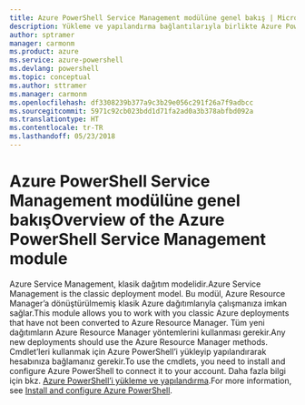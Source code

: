 ```yaml
---
title: Azure PowerShell Service Management modülüne genel bakış | Microsoft Docs
description: Yükleme ve yapılandırma bağlantılarıyla birlikte Azure PowerShell’e genel bakış.
author: sptramer
manager: carmonm
ms.product: azure
ms.service: azure-powershell
ms.devlang: powershell
ms.topic: conceptual
ms.author: sttramer
ms.manager: carmonm
ms.openlocfilehash: df3308239b377a9c3b29e056c291f26a7f9adbcc
ms.sourcegitcommit: 5971c92cb023bdd1d71fa2ad0a3b378abfbd092a
ms.translationtype: HT
ms.contentlocale: tr-TR
ms.lasthandoff: 05/23/2018
---
```

# <a name="overview-of-the-azure-powershell-service-management-module"></a><span data-ttu-id="65f5d-103">Azure PowerShell Service Management modülüne genel bakış</span><span class="sxs-lookup"><span data-stu-id="65f5d-103">Overview of the Azure PowerShell Service Management module</span></span>

<span data-ttu-id="65f5d-104">Azure Service Management, klasik dağıtım modelidir.</span><span class="sxs-lookup"><span data-stu-id="65f5d-104">Azure Service Management is the classic deployment model.</span></span> <span data-ttu-id="65f5d-105">Bu modül, Azure Resource Manager’a dönüştürülmemiş klasik Azure dağıtımlarıyla çalışmanıza imkan sağlar.</span><span class="sxs-lookup"><span data-stu-id="65f5d-105">This module allows you to work with you classic Azure deployments that have not been converted to Azure Resource Manager.</span></span> <span data-ttu-id="65f5d-106">Tüm yeni dağıtımların Azure Resource Manager yöntemlerini kullanması gerekir.</span><span class="sxs-lookup"><span data-stu-id="65f5d-106">Any new deployments should use the Azure Resource Manager methods.</span></span> <span data-ttu-id="65f5d-107">Cmdlet’leri kullanmak için Azure PowerShell’i yükleyip yapılandırarak hesabınıza bağlamanız gerekir.</span><span class="sxs-lookup"><span data-stu-id="65f5d-107">To use the cmdlets, you need to install and configure Azure PowerShell to connect it to your account.</span></span> <span data-ttu-id="65f5d-108">Daha fazla bilgi için bkz. [Azure PowerShell’i yükleme ve yapılandırma](install-azure-ps.md).</span><span class="sxs-lookup"><span data-stu-id="65f5d-108">For more information, see [Install and configure Azure PowerShell](install-azure-ps.md).</span></span>
